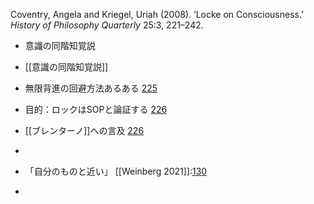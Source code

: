 Coventry, Angela and Kriegel, Uriah (2008). ‘Locke on Consciousness.’ *History of Philosophy Quarterly* 25:3, 221–242.

- 意識の同階知覚説
- [[意識の同階知覚説]]



- 無限背進の回避方法あるある [225](https://docs.google.com/spreadsheets/d/1WcYdl4-DTANUzgwIACMCOnKo2tJM-bcwFyet29dpPAI/edit#gid=0&range=B99:B101)


- 目的：ロックはSOPと論証する [226](https://docs.google.com/spreadsheets/d/1WcYdl4-DTANUzgwIACMCOnKo2tJM-bcwFyet29dpPAI/edit#gid=0&range=B117)  
- [[ブレンターノ]]への言及 [226](https://docs.google.com/spreadsheets/d/1WcYdl4-DTANUzgwIACMCOnKo2tJM-bcwFyet29dpPAI/edit#gid=0&range=B107)
- 








- 「自分のものと近い」 [[Weinberg 2021]]:[130](https://docs.google.com/spreadsheets/d/1dJWzUjVuSOVOyE6Q237hDJivYHyXiQGxOHezaCUmdjg/edit#gid=0&range=B39)
- 